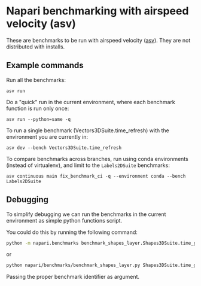 # Napari benchmarking with airspeed velocity (asv)

These are benchmarks to be run with airspeed velocity 
([asv](https://asv.readthedocs.io/en/stable/)). They are not distributed with
installs.

## Example commands

Run all the benchmarks:

`asv run`

Do a "quick" run in the current environment, where each benchmark function is run only once:

`asv run --python=same -q`

To run a single benchmark (Vectors3DSuite.time_refresh) with the environment you are currently in:

`asv dev --bench Vectors3DSuite.time_refresh`

To compare benchmarks across branches, run using conda environments (instead of virtualenv), and limit to the `Labels2DSuite` benchmarks:

`asv continuous main fix_benchmark_ci -q --environment conda --bench Labels2DSuite`


## Debugging

To simplify debugging we can run the benchmarks in the current environment as simple python functions script.

You could do this by running the following command:

```bash
python -m napari.benchmarks benchmark_shapes_layer.Shapes3DSuite.time_get_value
```

or

```bash
python napari/benchmarks/benchmark_shapes_layer.py Shapes3DSuite.time_get_value
```

Passing the proper benchmark identifier as argument.
